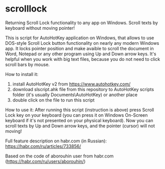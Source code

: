 # scrolllock
Returning Scroll Lock functionality to any app on Windows.
Scroll texts by keyboard without moving pointer!

This is script for AutoHotKey application on Windows, that allows to use DOS-style Scroll Lock button functionality
on nearly any modern Windows app. It locks pointer position and make avaible to scroll the document in Word, Notepad
or any other program using Up and Down arrow keys. It's helpful when you work with big text files, because you do not need to click scroll bars by mouse.

How to install it:
1) install AutoHotKey v2 from https://www.autohotkey.com/
2) download slscript.ahk file from this repository to AutoHotKey scripts folder (it's usually Documents\AutoHotKey) or another place
3) double click on the file to run this script

How to use it:
After running this script (instruction is above) press Scroll Lock key on your keyboard (you can press it on Windows On-Screen keyboard if it's not presented on your physical keyboard). Now you can scroll texts by Up and Down arrow keys, and the pointer (cursor) will not moving!

Full feature description on habr.com (in Russian): https://habr.com/ru/articles/733856/

Based on the code of aborouhin user from habr.com (https://habr.com/ru/users/aborouhin/)

